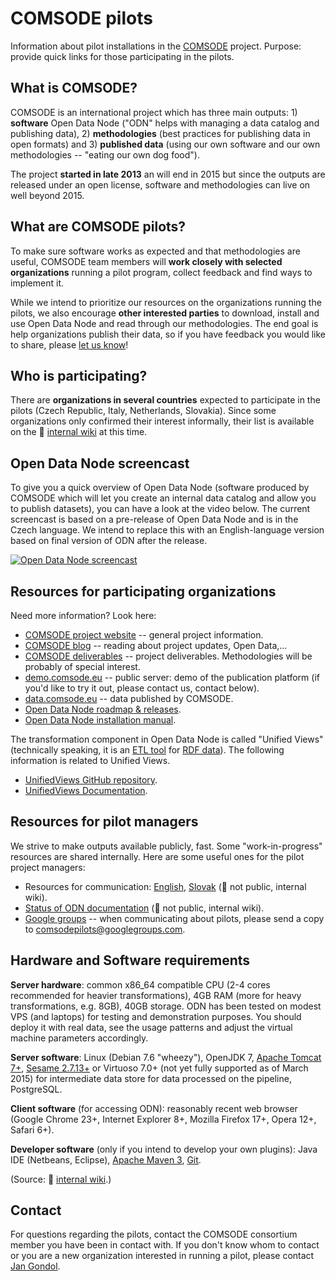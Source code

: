 # COMSODE pilots

Information about pilot installations in the [COMSODE](http://www.comsode.eu/) project. Purpose: provide quick links for those participating in the pilots.

## What is COMSODE?

COMSODE is an international project which has three main outputs: 1) **software** Open Data Node ("ODN" helps with managing a data catalog and publishing data), 2) **methodologies** (best practices for publishing data in open formats) and 3) **published data** (using our own software and our own methodologies -- "eating our own dog food").

The project **started in late 2013** an will end in 2015 but since the outputs are released under an open license, software and methodologies can live on well beyond 2015.

## What are COMSODE pilots?

To make sure software works as expected and that methodologies are useful, COMSODE team members will **work closely with selected organizations** running a pilot program, collect feedback and find ways to implement it.

While we intend to prioritize our resources on the organizations running the pilots, we also encourage **other interested parties** to download, install and use Open Data Node and read through our methodologies. The end goal is help organizations publish their data, so if you have feedback you would like to share, please [let us know](http://www.comsode.eu/index.php/consortium/)!

## Who is participating?

There are **organizations in several countries** expected to participate in the pilots (Czech Republic, Italy, Netherlands, Slovakia). Since some organizations only confirmed their interest informally, their list is available on the :no_entry_sign: [internal wiki](https://team.eea.sk/wiki/display/COMSODE/Pilot+Cases+-+work+area) at this time.

## Open Data Node screencast

To give you a quick overview of Open Data Node (software produced by COMSODE which will let you create an internal data catalog and allow you to publish datasets), you can have a look at the video below. The current screencast is based on a pre-release of Open Data Node and is in the Czech language. We intend to replace this with an English-language version based on final version of ODN after the release.

[![Open Data Node screencast](http://img.youtube.com/vi/M5bgXeZ5b0o/0.jpg)](http://www.youtube.com/watch?v=M5bgXeZ5b0o)

## Resources for participating organizations

Need more information? Look here:

- [COMSODE project website](http://www.comsode.eu/) -- general project information.
- [COMSODE blog](http://www.comsode.eu/index.php/blog/) -- reading about project updates, Open Data,...
- [COMSODE deliverables](http://www.comsode.eu/index.php/deliverables/) -- project deliverables. Methodologies will be probably of special interest.
- [demo.comsode.eu](http://demo.comsode.eu/) -- public server: demo of the publication platform (if you'd like to try it out, please contact us, contact below).
- [data.comsode.eu](http://data.comsode.eu/) -- data published by COMSODE.
- [Open Data Node roadmap & releases](https://utopia.sk/wiki/display/ODN/Roadmap+and+releases).
- [Open Data Node installation manual](https://utopia.sk/wiki/display/ODN/Open+Data+Node+v1.0.0).

The transformation component in Open Data Node is called "Unified Views" (technically speaking, it is an [ETL tool](https://en.wikipedia.org/wiki/Extract,_transform,_load) for [RDF data](https://en.wikipedia.org/wiki/Resource_Description_Framework)). The following information is related to Unified Views.

- [UnifiedViews GitHub repository](https://github.com/UnifiedViews).
- [UnifiedViews Documentation](https://grips.semantic-web.at/display/UDDOC/Introduction).

## Resources for pilot managers

We strive to make outputs available publicly, fast. Some "work-in-progress" resources are shared internally. Here are some useful ones for the pilot project managers:

- Resources for communication: [English](https://team.eea.sk/wiki/display/COMSODE/PILOT+materials+for+communication+-+ENG+version), [Slovak](https://team.eea.sk/wiki/display/COMSODE/PILOT+materials+for+communication+-+SK+version) (:no_entry_sign: not public, internal wiki).
- [Status of ODN documentation](https://team.eea.sk/wiki/display/COMSODE/Documentation+for+ODN+-+public) (:no_entry_sign: not public, internal wiki).
- [Google groups](https://groups.google.com/forum/#!forum/comsodepilots) -- when communicating about pilots, please send a copy to [comsodepilots@googlegroups.com](mailto:comsodepilots@googlegroups.com).

## Hardware and Software requirements

**Server hardware**: common x86_64 compatible CPU (2-4 cores recommended for heavier transformations), 4GB RAM (more for heavy transformations, e.g. 8GB), 40GB storage. ODN has been tested on modest VPS (and laptops) for testing and demonstration purposes. You should deploy it with real data, see the usage patterns and adjust the virtual machine parameters accordingly.

**Server software**: Linux (Debian 7.6 "wheezy"), OpenJDK 7, [Apache Tomcat 7+](http://tomcat.apache.org/), [Sesame 2.7.13+](http://sourceforge.net/projects/sesame/files/Sesame%202/) or Virtuoso 7.0+ (not yet fully supported as of March 2015) for intermediate data store for data processed on the pipeline, PostgreSQL.

**Client software** (for accessing ODN): reasonably recent web browser (Google Chrome 23+, Internet Explorer 8+, Mozilla Firefox 17+, Opera 12+, Safari 6+).

**Developer software** (only if you intend to develop your own plugins): Java IDE (Netbeans, Eclipse), [Apache Maven 3](http://maven.apache.org/), [Git](http://git-scm.com/downloads).

(Source: :no_entry_sign: [internal wiki](https://utopia.sk/wiki/display/ODN/HW+and+SW+requirements+for+ODN).)

## Contact

For questions regarding the pilots, contact the COMSODE consortium member you have been in contact with. If you don't know whom to contact or you are a new organization interested in running a pilot, please contact [Jan Gondol](mailto:gondol@gondol.sk).
